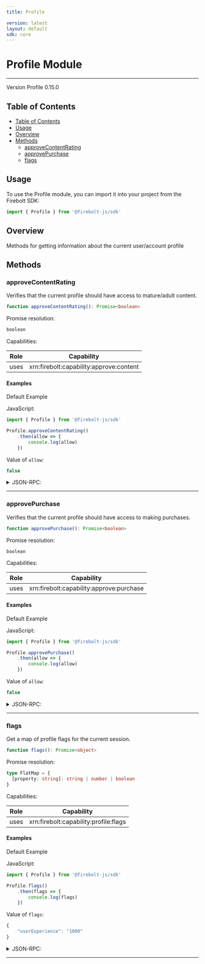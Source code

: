 ```yaml
---
title: Profile

version: latest
layout: default
sdk: core
---
```


# Profile Module
---
Version Profile 0.15.0

## Table of Contents
   - [Table of Contents](#table-of-contents)
   - [Usage](#usage)
   - [Overview](#overview)
   - [Methods](#methods)
     - [approveContentRating](#approvecontentrating)
     - [approvePurchase](#approvepurchase)
     - [flags](#flags)



## Usage
To use the Profile module, you can import it into your project from the Firebolt SDK:

```javascript
import { Profile } from '@firebolt-js/sdk'
```


## Overview
 Methods for getting information about the current user/account profile

## Methods

### approveContentRating

Verifies that the current profile should have access to mature/adult content.

```typescript
function approveContentRating(): Promise<boolean>
```



Promise resolution:

```typescript
boolean
```

Capabilities:

| Role                  | Capability                 |
| --------------------- | -------------------------- |
| uses | xrn:firebolt:capability:approve:content |


#### Examples


Default Example

JavaScript:

```javascript
import { Profile } from '@firebolt-js/sdk'

Profile.approveContentRating()
    .then(allow => {
        console.log(allow)
    })
```

Value of `allow`:

```javascript
false
```
<details markdown="1" >
<summary>JSON-RPC:</summary>
Request:

```json
{
	"jsonrpc": "2.0",
	"id": 1,
	"method": "Profile.approveContentRating",
	"params": {}
}
```

Response:

```json
{
	"jsonrpc": "2.0",
	"id": 1,
	"result": false
}
```
</details>


---

### approvePurchase

Verifies that the current profile should have access to making purchases.

```typescript
function approvePurchase(): Promise<boolean>
```



Promise resolution:

```typescript
boolean
```

Capabilities:

| Role                  | Capability                 |
| --------------------- | -------------------------- |
| uses | xrn:firebolt:capability:approve:purchase |


#### Examples


Default Example

JavaScript:

```javascript
import { Profile } from '@firebolt-js/sdk'

Profile.approvePurchase()
    .then(allow => {
        console.log(allow)
    })
```

Value of `allow`:

```javascript
false
```
<details markdown="1" >
<summary>JSON-RPC:</summary>
Request:

```json
{
	"jsonrpc": "2.0",
	"id": 1,
	"method": "Profile.approvePurchase",
	"params": {}
}
```

Response:

```json
{
	"jsonrpc": "2.0",
	"id": 1,
	"result": false
}
```
</details>


---

### flags

Get a map of profile flags for the current session.

```typescript
function flags(): Promise<object>
```



Promise resolution:

```typescript
type FlatMap = {
  [property: string]: string | number | boolean
}
```

Capabilities:

| Role                  | Capability                 |
| --------------------- | -------------------------- |
| uses | xrn:firebolt:capability:profile:flags |


#### Examples


Default Example

JavaScript:

```javascript
import { Profile } from '@firebolt-js/sdk'

Profile.flags()
    .then(flags => {
        console.log(flags)
    })
```

Value of `flags`:

```javascript
{
	"userExperience": "1000"
}
```
<details markdown="1" >
<summary>JSON-RPC:</summary>
Request:

```json
{
	"jsonrpc": "2.0",
	"id": 1,
	"method": "Profile.flags",
	"params": {}
}
```

Response:

```json
{
	"jsonrpc": "2.0",
	"id": 1,
	"result": {
		"userExperience": "1000"
	}
}
```
</details>


---



